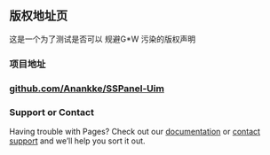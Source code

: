 ## 版权地址页
这是一个为了测试是否可以 规避G*W 污染的版权声明

### 项目地址
### [github.com/Anankke/SSPanel-Uim](https://github.com/Anankke/SSPanel-Uim) 

### Support or Contact

Having trouble with Pages? Check out our [documentation](https://help.github.com/categories/github-pages-basics/) or [contact support](https://github.com/contact) and we’ll help you sort it out.
